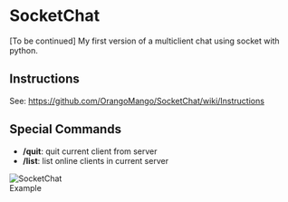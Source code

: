 # SocketChat
[To be continued] My first version of a multiclient chat using socket with python.<br>

## Instructions
See: https://github.com/OrangoMango/SocketChat/wiki/Instructions

## Special Commands
<ul>
  <li><b>/quit</b>: quit current client from server</li>
  <li><b>/list</b>: list online clients in current server</li>
</ul>

![SocketChat](https://user-images.githubusercontent.com/61402409/77466850-34567b80-6e0b-11ea-8cf3-37a44f1db784.png)
<br>Example

